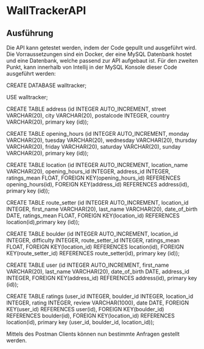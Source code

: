 # WallTrackerAPI

## Ausführung
Die API kann getestet werden, indem der Code gepullt und ausgeführt wird.
Die Vorraussetzungen sind ein Docker, der eine MySQL Datenbank hostet und eine Datenbank, welche passend zur API aufgebaut ist. Für den zweiten Punkt, kann innerhalb von Intellij in der MySQL Konsole dieser Code ausgeführt werden:


CREATE DATABASE walltracker;

USE walltracker;

CREATE TABLE address (id INTEGER AUTO_INCREMENT, street VARCHAR(20), city VARCHAR(20), postalcode INTEGER, country VARCHAR(20), primary key (id));

CREATE TABLE opening_hours (id INTEGER AUTO_INCREMENT, monday VARCHAR(20), tuesday VARCHAR(20), wednesday VARCHAR(20), thursday VARCHAR(20), friday VARCHAR(20), saturday VARCHAR(20), sunday VARCHAR(20), primary key (id));


CREATE TABLE location (id INTEGER AUTO_INCREMENT, location_name VARCHAR(20), opening_hours_id INTEGER, address_id INTEGER, ratings_mean FLOAT, FOREIGN KEY(opening_hours_id) REFERENCES opening_hours(id), FOREIGN KEY(address_id) REFERENCES address(id), primary key (id));

CREATE TABLE route_setter (id INTEGER AUTO_INCREMENT, location_id INTEGER, first_name VARCHAR(20), last_name VARCHAR(20), date_of_birth DATE, ratings_mean FLOAT,  FOREIGN KEY(location_id) REFERENCES location(id),primary key (id));


CREATE TABLE boulder (id INTEGER AUTO_INCREMENT, location_id INTEGER, difficulty INTEGER, route_setter_id INTEGER, ratings_mean FLOAT, FOREIGN KEY(location_id) REFERENCES location(id), FOREIGN KEY(route_setter_id) REFERENCES route_setter(id), primary key (id));

CREATE TABLE user (id INTEGER AUTO_INCREMENT, first_name VARCHAR(20), last_name VARCHAR(20), date_of_birth DATE, address_id INTEGER, FOREIGN KEY(address_id) REFERENCES address(id), primary key (id));


CREATE TABLE ratings (user_id INTEGER, boulder_id INTEGER, location_id INTEGER, rating INTEGER, review VARCHAR(1000), date DATE, FOREIGN KEY(user_id) REFERENCES user(id), FOREIGN KEY(boulder_id) REFERENCES boulder(id), FOREIGN KEY(location_id) REFERENCES location(id), primary key (user_id, boulder_id, location_id));


Mittels des Postman Clients können nun bestimmte Anfragen gestellt werden.
